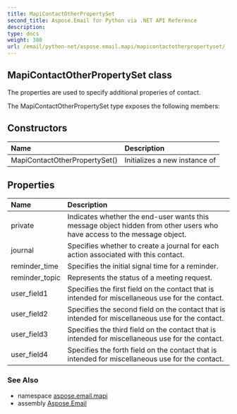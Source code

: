 ```yaml
---
title: MapiContactOtherPropertySet
second_title: Aspose.Email for Python via .NET API Reference
description: 
type: docs
weight: 380
url: /email/python-net/aspose.email.mapi/mapicontactotherpropertyset/
---
```


## MapiContactOtherPropertySet class

The properties are used to specify additional properies of contact.

The MapiContactOtherPropertySet type exposes the following members:
## Constructors
| Name | Description |
| :- | :- |
|MapiContactOtherPropertySet()|Initializes a new instance of|
## Properties
| Name | Description |
| :- | :- |
|private|Indicates whether the end-user wants this message object hidden from other users who have access to the message object.|
|journal|Specifies whether to create a journal for each action associated with this contact.|
|reminder_time|Specifies the initial signal time for a reminder.|
|reminder_topic|Represents the status of a meeting request.|
|user_field1|Specifies the first field on the contact that is intended for miscellaneous use for the contact.|
|user_field2|Specifies the second field on the contact that is intended for miscellaneous use for the contact.|
|user_field3|Specifies the third field on the contact that is intended for miscellaneous use for the contact.|
|user_field4|Specifies the forth field on the contact that is intended for miscellaneous use for the contact.|

### See Also

* namespace [aspose.email.mapi](/email/python-net/aspose.email.mapi/)
* assembly [Aspose.Email](/slides/python-net/)

